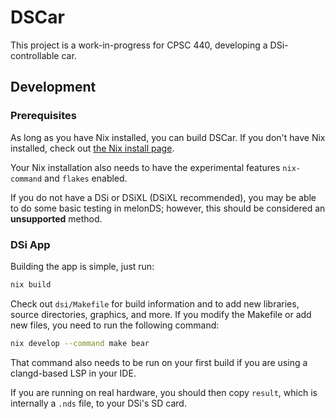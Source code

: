 # DSCar

This project is a work-in-progress for CPSC 440, developing a DSi-controllable car.

## Development

### Prerequisites

As long as you have Nix installed, you can build DSCar.
If you don't have Nix installed, check out [the Nix install page]("https://nixos.org/download").

Your Nix installation also needs to have the experimental features
`nix-command` and `flakes` enabled.

If you do not have a DSi or DSiXL (DSiXL recommended),
you may be able to do some basic testing in melonDS; however,
this should be considered an **unsupported** method.

### DSi App

Building the app is simple, just run:

``` sh
nix build
```

Check out `dsi/Makefile` for build information and to add new libraries,
source directories, graphics, and more. If you modify the Makefile or add
new files, you need to run the following command:

``` sh
nix develop --command make bear
```

That command also needs to be run on your first build if you are using
a clangd-based LSP in your IDE.

If you are running on real hardware, you should then copy `result`, which is
internally a `.nds` file, to your DSi's SD card.
